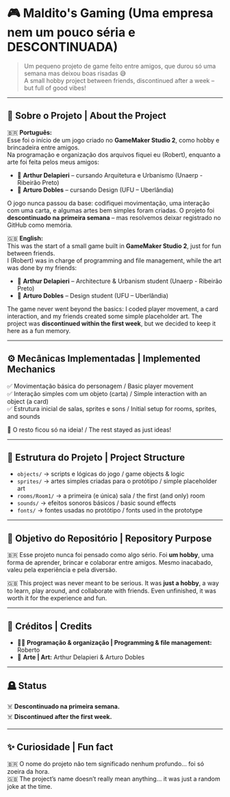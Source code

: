# 🎮 Maldito's Gaming (Uma empresa nem um pouco séria e DESCONTINUADA)  

> Um pequeno projeto de game feito entre amigos, que durou só uma semana mas deixou boas risadas 😅  
> A small hobby project between friends, discontinued after a week – but full of good vibes!

---

## 📖 Sobre o Projeto | About the Project

🇧🇷 **Português:**  
Esse foi o início de um jogo criado no **GameMaker Studio 2**, como hobby e brincadeira entre amigos.  
Na programação e organização dos arquivos fiquei eu (Robert), enquanto a arte foi feita pelos meus amigos:  
- 🎨 **Arthur Delapieri** – cursando Arquitetura e Urbanismo (Unaerp - Ribeirão Preto)  
- 🎨 **Arturo Dobles** – cursando Design (UFU – Uberlândia)  

O jogo nunca passou da base: codifiquei movimentação, uma interação com uma carta, e algumas artes bem simples foram criadas. O projeto foi **descontinuado na primeira semana** – mas resolvemos deixar registrado no GitHub como memória.  

🇬🇧 **English:**  
This was the start of a small game built in **GameMaker Studio 2**, just for fun between friends.  
I (Robert) was in charge of programming and file management, while the art was done by my friends:  
- 🎨 **Arthur Delapieri** – Architecture & Urbanism student (Unaerp - Ribeirão Preto)  
- 🎨 **Arturo Dobles** – Design student (UFU – Uberlândia)  

The game never went beyond the basics: I coded player movement, a card interaction, and my friends created some simple placeholder art. The project was **discontinued within the first week**, but we decided to keep it here as a fun memory.

---

## ⚙️ Mecânicas Implementadas | Implemented Mechanics  

✅ Movimentação básica do personagem / Basic player movement  
✅ Interação simples com um objeto (carta) / Simple interaction with an object (a card)  
✅ Estrutura inicial de salas, sprites e sons / Initial setup for rooms, sprites, and sounds  

🚧 O resto ficou só na ideia! / The rest stayed as just ideas!  

---

## 📂 Estrutura do Projeto | Project Structure  

- `objects/` → scripts e lógicas do jogo / game objects & logic  
- `sprites/` → artes simples criadas para o protótipo / simple placeholder art  
- `rooms/Room1/` → a primeira (e única) sala / the first (and only) room  
- `sounds/` → efeitos sonoros básicos / basic sound effects  
- `fonts/` → fontes usadas no protótipo / fonts used in the prototype  

---


## 🎯 Objetivo do Repositório | Repository Purpose  

🇧🇷 Esse projeto nunca foi pensado como algo sério. Foi **um hobby**, uma forma de aprender, brincar e colaborar entre amigos. Mesmo inacabado, valeu pela experiência e pela diversão.  

🇬🇧 This project was never meant to be serious. It was **just a hobby**, a way to learn, play around, and collaborate with friends. Even unfinished, it was worth it for the experience and fun.  

---

## 🤝 Créditos | Credits  

- 👨‍💻 **Programação & organização | Programming & file management:** Roberto  
- 🎨 **Arte | Art:** Arthur Delapieri & Arturo Dobles  

---

## 🪦 Status  

☠️ **Descontinuado na primeira semana.**  
☠️ **Discontinued after the first week.**  

---

## ✨ Curiosidade | Fun fact  

🇧🇷 O nome do projeto não tem significado nenhum profundo... foi só zoeira da hora.  
🇬🇧 The project’s name doesn’t really mean anything... it was just a random joke at the time.  
